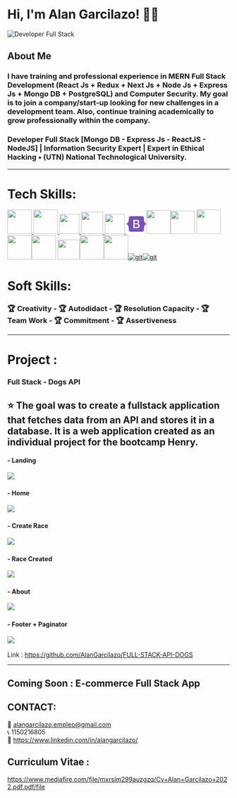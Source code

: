 #  Hi, I'm Alan Garcilazo! 👋👋

![Developer Full Stack](https://static.platzi.com/media/blog/mern-stack-284eedb6-ee6b-4441-b181-5064a453a15a.png)


## About Me 
### I have training and professional experience in MERN Full Stack Development (React Js + Redux + Next Js + Node Js + Express Js + Mongo DB + PostgreSQL) and Computer Security. My goal is to join a company/start-up looking for new challenges in a development team. Also, continue training academically to grow professionally within the company.

### Developer Full Stack [Mongo DB - Express Js - ReactJS - NodeJS] | Information Security Expert | Expert in Ethical Hacking • (UTN) National Technological University.

------------


# Tech Skills:

<a href="https://developer.mozilla.org/es/docs/Web/HTML"><img src="https://raw.githubusercontent.com/yurijserrano/Github-Profile-Readme-Logos/master/others/html.svg"  height="55" width="55" >
<a href="https://developer.mozilla.org/es/docs/Web/CSS"><img src="https://raw.githubusercontent.com/yurijserrano/Github-Profile-Readme-Logos/master/others/css.svg"  height="55" width="55" > 
<a href="http://flexboxgrid.com/"><img src="https://i.ytimg.com/vi/6qko7Nbe8YA/maxresdefault.jpg"  height="45" width="45" > 
<a href="https://mui.com/"><img src="https://mui.com/static/logo.png"  height="50" width="50" > 
<a href="https://styled-components.com/"><img src="https://styled-components.com/atom.png"  height="45" width="45" > 
<a href="https://getbootstrap.com/"><img src="https://raw.githubusercontent.com/devicons/devicon/9f4f5cdb393299a81125eb5127929ea7bfe42889/icons/bootstrap/bootstrap-plain.svg" alt="Bootstrap" width="45" height="45"/></a><a href="https://developer.mozilla.org/es/docs/Web/JavaScript"><img src="https://raw.githubusercontent.com/yurijserrano/Github-Profile-Readme-Logos/master/programming%20languages/javascript.svg" height="54" width="55" ></a><a href="https://www.typescriptlang.org/"><img src="https://raw.githubusercontent.com/yurijserrano/Github-Profile-Readme-Logos/master/programming%20languages/typescript.svg" height="52" width="55" ></a>
<a href="https://es.reactjs.org/"><img src="https://raw.githubusercontent.com/yurijserrano/Github-Profile-Readme-Logos/master/frameworks/react.svg"  height="55" width="55" ></a><a href="https://es.redux.js.org/"><img src="https://raw.githubusercontent.com/yurijserrano/Github-Profile-Readme-Logos/master/frameworks/redux.svg"  height="55" width="55" ></a><a href="https://nodejs.org/es/"><img src="https://raw.githubusercontent.com/yurijserrano/Github-Profile-Readme-Logos/master/frameworks/nodejs.svg"  height="55" width="55" ></a> <a href="https://expressjs.com/"><img src="https://www.dailyupblog.com/wp-content/uploads/node_express.jpg" width="50" height="45" ></a><a href="https://www.postgresql.org/"><img src="https://raw.githubusercontent.com/yurijserrano/Github-Profile-Readme-Logos/master/databases/postgresql.svg"  height="55" width="55" ></a><a href="https://sequelize.org/"><img src="https://camo.githubusercontent.com/c7df0ed52a480ff725aac7ac3a11c8aedb6f60ea8ab01929c6adea9903589222/68747470733a2f2f63646e2e69636f6e2d69636f6e732e636f6d2f69636f6e73322f323130372f504e472f3531322f66696c655f747970655f73657175656c697a655f69636f6e5f3133303137332e706e67"  height="55" width="55" ></a><a href="https://www.mongodb.com/es"><img src="https://www.cloudsavvyit.com/p/uploads/2021/07/f5932bc2.jpg?width=1198&trim=1,1&bg-color=000&pad=1,1" alt="git" width="50" height="50"/></a><a href="https://git-scm.com/"><img src="https://www.vectorlogo.zone/logos/git-scm/git-scm-icon.svg" alt="git" width="50" height="50"/></a>

# Soft Skills:
### 🏆 Creativity - 🏆 Autodidact - 🏆 Resolution Capacity - 🏆 Team Work - 🏆 Commitment - 🏆 Assertiveness

------------

# Project :
### Full Stack - Dogs API
## ⭐ The goal was to create a fullstack application that fetches data from an API and stores it in a database. It is a web application created as an individual project for the bootcamp Henry.
 
#### - Landing
![](https://i.pinimg.com/originals/21/42/d3/2142d3b04d5a37d06c2a813182a101b9.jpg)



#### - Home
![](https://i.pinimg.com/originals/48/7a/d0/487ad010b2f73112a92344352dd0c13b.jpg)


#### - Create Race

![](https://i.pinimg.com/originals/71/78/b8/7178b870d91b0686d81023fbcecde5c5.jpg)


#### - Race Created

![](https://i.pinimg.com/originals/82/c1/74/82c1741beefc6297cab462d756082d25.jpg)


#### - About

![](https://i.pinimg.com/originals/71/a2/bd/71a2bdbbf73ec6503411fcda26811933.jpg)



#### - Footer + Paginator


![](https://i.pinimg.com/originals/f4/cd/68/f4cd687cacb2cd3887ea721536fad362.jpg)

 Link : https://github.com/AlanGarcilazo/FULL-STACK-API-DOGS
  
------------ 
 Coming Soon : E-commerce Full Stack App
------------
## CONTACT:

📧 alangarcilazo.empleo@gmail.com
  <br/>
📞 1150216805
  <br/>
💎 https://www.linkedin.com/in/alangarcilazo/
  
  ## Curriculum Vitae : 
  
 https://www.mediafire.com/file/mxrsim299auzgzq/Cv+Alan+Garcilazo+2022.pdf.pdf/file

